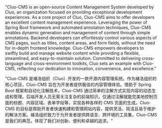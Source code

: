 
"Cluo-CMS is an open-source Content Management System developed by Cluo, an organization focused on providing exceptional development experiences. As a core project of Cluo, Cluo-CMS aims to offer developers an excellent content management experience. Leveraging the power of Spring Boot framework and automated annotation techniques, Cluo-CMS enables dynamic generation and management of content through simple annotations. Backend developers can effortlessly control various aspects of CMS pages, such as titles, content areas, and form fields, without the need for in-depth frontend knowledge. Cluo-CMS empowers developers to swiftly build and manage website content while providing a flexible, streamlined, and easy-to-maintain solution. Committed to delivering cross-language and cross-environment toolkits, Cluo sets an example with Cluo-CMS, reflecting our dedication to innovation, convenience, and excellence."




"Cluo-CMS 是褚洛组织（Cluo）开发的一款开源内容管理系统。作为褚洛组织的核心项目，Cluo-CMS 旨在为开发者提供极佳的内容管理体验。借助于 Spring Boot 框架和自动化注解技术，Cluo-CMS 通过简单的注解方式实现内容的动态生成和管理。后端开发人员无需关注复杂的前端知识，仅通过注解就能完美地控制页面的标题、内容区域、表单字段等，实现各种各样的 CMS 页面的生成。Cluo-CMS 的目标是帮助开发者快速构建和管理网站内容，提供灵活、简洁且易于维护的解决方案。褚洛组织致力于为开发者提供跨语言、跨环境的工具集，Cluo-CMS 是我们的典范，体现了我们对创新、便利和卓越的追求。"
